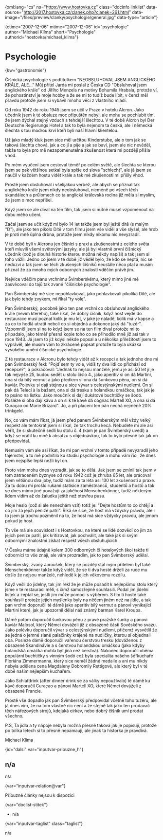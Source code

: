 
{xml:lang="cs" ns="https://www.hostovka.cz" class="docinfo linklist" data-source="http://2017.hostovka.cz/clanek.php?clanek=261.html" data-image="/files/preview/clanky/psychologie/general.jpg" data-type="article"}

{ctime="2007-12-06" mtime="2007-12-06" id="psychologie" author="Michael Klíma" short="Psychologie" authorid="hostovka/michael_klima"}

# Psychologie

<!-- generated attribute kw by user_updatekw.sh on 2021-01-05, do not edit -->

{kw="gastronomie"}

Číšnická psychologie s podtitulkem "NEOBSLUHOVAL JSEM ANGLICKÉHO KRÁLE, ALE..." Můj přítel Jarda mi poslal z Česka CD "Obsluhoval jsem anglického krále" od Jiřího Menzela na motivy Bohumila Hrabala, protože ví, že pohostinství je moje hobby a že se mi to tudíž bude líbit, v čemž měl pravdu protože jsem si vybavil mnoho věcí z vlastního mládí.

Od roku 1942 do roku 1945 jsem se učil v Praze v hotelu Alcron. Jako učedník jsem k té obsluze moc připuštěn nebyl, ale mohu se pochlubit tím, že jsem dýchal stejný vzduch s tehdejší šlechtou. V té době Alcron byl Der Deutsche Regierungs Hotel a tak to byla nejenom ta česká, ale i německá šlechta s tou modrou krví kteří byli naší hlavní klientelou.

Už jako mladý kluk jsem sice měl určitou Kinderstube, ale o tom jak se taková šlechta chová, jak a co jí a pije a jak se baví, jsem ale nic nevěděl, takže to byla pro mě nezapomenutelná zkušenost která mi později přišla vhod.

Po mém vyučení jsem cestoval téměř po celém světě, ale šlechta se kterou jsem se pak většinou setkal byla spíše od slova "schlecht", ale já jsem se naučil v každém hostu vidět krále a tak mé zkušenosti mi přišly vhod.

Prostě jsem obsluhoval i všelijakou verbež, ale abych se přiznal tak anglického krále jsem nikdy neobsluhoval, nicméně po všech těch skandálech a průlomech co ta anglická královská rodina již měla si myslím, že jsem o moc nepřišel.

Když jsem se ale díval na ten film, tak jsem si nutně musel vzpomenout na dobu mého učení.

Začal jsem se učit když mi bylo 14 let takže jsem byl ještě dítě (s malým "D"), ale jako ten pikolo Dítě v tom filmu jsem vše viděl a vše slyšel, ale hrob je proti mně úplná drbna, protože jsem nikdy nikomu nic nevyzradil.

V té době byli v Alcronu jen číšníci s praxí a zkušenostmi z celého světa kteří mluvili všemi světovými jazyky, ale já byl vlastně první číšnický učedník (což je dlouhá historie kterou možná někdy napíši) a tak jsem si toho vážil. Jedno co jsem v té době již věděl bylo, že kdo se neptá, nic se nedozví a tak jsem se těch zkušených číšníků neustále něco ptal a musím přiznat že za mnoho mých odborných znalostí vděčím právě jim.

Nejvíce vděčím panu vrchnimu Švimberskému, který mimo jiné mě zasvěcoval do tajů tak zvané "číšnické psychologie".

Pan Švimberský mě sice nepohlavkoval, jako pohlavkovali pikolíka Dítě, ale jak bylo tehdy zvykem, mi říkal "ty vole".

Pan Švimberský, podobně jako ten pan vrchní co obsluhoval anglického krále (nevím kterého), také říkal, že dobrý číšník, když host vejde do restaurace musí poznat kolik je mu let, v jaké je náladě, kolik má v kapse a za co to hodlá utratit neboli co si objedná a dokonce jaký dá "tuzér". Vzpomněl jsem si na to když jsem se na ten film díval protože mi to připadalo, jako téměř přesná kopie toho co se přihodilo mně již asi tak v roce 1943. Já jsem to již kdysi někde popsal a u několika příležitostí jsem to vyprávěl, ale musím vám to zkráceně popsat protože to byla ukázka vysokého umění číšnické psychologie.

Z té restaurace v Alcronu bylo tehdy vidět až k recepci a tak jednoho dne mi pan Švimberský řekl: "Pojď sem ty vole, vidíš ty dva lidi co přichází od recepce?", a pokračoval: "Jednak to nejsou manželé, jemu je asi 50 let jí je tak nejvýše 25, budou sedět u stolu číslo 4., jako aperitiv si on dá Martini, ona si dá bílý vermut a jako předkrm si ona dá šunkovou pěnu, on si dá kaviár. Polévku si dají stejnou a sice vývar s celestýnskými nudlemi. On si pak dá Telecí à la bažant, ona si dá tresku s holandkou omáčkou, tak jak je to psáno na lístku. Jako moučník si dají dukátové buchtičky se šodó. Posléze si oba dají kávu a on si k té kávě dá cognac Martell XO, a ona si dá Curaçao od Marie Brizard". Jo, a při placení ten pán nechá nejméně 20% trinkgeld.

No, co vám mám říkat, já jsem před panem Švimberským měl vždy velký respekt ale tentokrát jsem si říkal, že tak trochu kecá. Nebudete mi ale asi věřit, že si skutečně sedli ku stolu č. 4 (kam je pan Švimberský uvedl) a když se vrátil ku mně k absatzu s objednávkou, tak to bylo přesně tak jak on předpovídal.

Nemusím vám ale asi říkat, že mi pan vrchní v tomto případě nevyzradil jeho tajemství, a to mě podnítilo ku studiu psychologie a mohu vám říci, že dnes jsem nejspíše lepší nežli byl on.

Proto vám mohu dnes vyzradit, jak se to dělá. Jak jsem se zmínil tak jsem v tom zatraceném byznyse od roku 1942 což je zhruba 65 let, ale pracoval jsem většinou dva joby, tudíž mám za ta léta asi 130 let zkušeností a praxe. Za tu dobu mi prošlo rukami statisíce zaměstnanců, studentů a hostů a tak se dnes mimo jiné považuji za jakéhosi Menschenkönner, tudíž některým lidem vidím až do žaludku ještě než otevřou pusu.

Moje heslo (což si ale nenechám vzít) totiž je: "Dejte hostům to co chtějí a co jim za jejch penize patří". Říká se sice, že host má vždycky pravdu, ale i to jsem já trochu pozměnil na to, že host má sice vždycky pravdu, ale jenom pokud je host.

To vše má ale souvislost i s Hostovkou, na které se lidé dozvědí co jim za jejich peníze patří, jak kritizovat, jak pochválit, ale také jak si svými odbornými znalostmi získat respekt všech obsluhujících.

V Česku máme údajně kolem 300 odborných či hotelových škol takže ti odborníci to vše znají, ale vám prozradím, jak to pan Švimberský udělal.

Švimberský, zvaný Jaroušek, který se později stal mým přítelem byl také Menschenkönner takže když viděl, že se ti dva hosté drželi za ruce mu došlo že nejsou manželé, nehledě k jejich věkovému rozdílu.

Když vešli do jídelny, tak jim řekl že je může posadit k nejlepšímu stolu který jsme v té restauraci měli, s čímž samozřejmě souhlasili. Podal jim jídelní lístek a zeptal se, jestli jim může pomoci s výběrem. S tím ti hosté také souhlasili protože jejich myšlenky byly na něčem jiném než na jídle, a tak pan vrchní doporučil té dámě jako aperitiv bílý vermut a pánovi vynikající Martini které, jak je upozornil dělal náš známý barman Karel Kroupa.

Dámě potom doporučil šunkovou pěnu z pravé pražské šunky a pánovi kaviár Malosol, který Němci dováželi již z obsazené části Sověského svazu. Jako polévku doporučil vývar s celestýnskými nudlemi, přičemž vysvětlil že se jedná o jemné slané palačinky krájené na nudličky, kterou si objednali oba. Posléze dámě doporučil vařenou čerstvou tresku (dováženou z obsazené Skandinávie a s čerstvou holandskou omáčkou (jako kdyby holandská omáčka mohla být jiná než čerstvá). Nakonec doporučil oběma populární buchtičky s vinným šodó což byla specialita našeho šéfkuchaře Floriána Zimmermanna, který sice neměl žádné medaile a ani mu nikdy nebyla udělena cena Magdaleny Dobromily Rettigové, ale který byl v té době našim nejlepším kuchařem.

Jako Schlafdrink (after dinner drink se za války nepoužívalo) té dámě ku kávě doporučil Curaçao a pánovi Martell XO, které Němci dováželi z obsazené Francie.

Prostě vše dopadlo jak pan Švimberský předpovídal včetně toho tuzéru, ale já dnes vím, že na tom vlastně nic není a že stejně tak jako ten prodavač těch nářezových strojů, kdejaká církev, nebo dobrý číšník umí prodat všechno.

P.S, Ta jídla a ty nápoje nebyla možná přesně taková jak je popisuji, protože po tolika letech si to přesně nepamauji, ale jinak ta historka je pravdivá.

Michael Klima

{id="dalsi" var="inputvar-pribuzne_h"}

## n/a

n/a

{var="inputvar-relation@var"}

Příbuzné články nejsou k dispozici

{var="doclist-stitek"}

  * n/a

{var="inputvar-taglist" class="taglist"}

n/a

